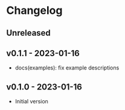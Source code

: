 # Changelog

## Unreleased

## v0.1.1 - 2023-01-16

- docs(examples): fix example descriptions

## v0.1.0 - 2023-01-16

- Initial version

